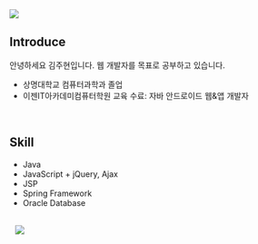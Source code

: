 <div>
  <img src="https://img.shields.io/github/followers/201511094?style=social">
</div>

## Introduce
안녕하세요 김주현입니다. 웹 개발자를 목표로 공부하고 있습니다.<br>

- 상명대학교 컴퓨터과학과 졸업
- 이젠IT아카데미컴퓨터학원 교육 수료: 자바 안드로이드 웹&앱 개발자<br>
<br>

## Skill
- Java
- JavaScript + jQuery, Ajax
- JSP
- Spring Framework
- Oracle Database

<br>
<div>
  <a href="https://github.com/201511094/java_webapp">
    <img src="http://img.shields.io/badge/-Tech%20Blog-655ced?style=flat&logo=github&link=https://github.com/201511094/java_webapp" 
         style="height : auto; margin-left : 10px; margin-right : 10px;"/>
  </a>
</div>
